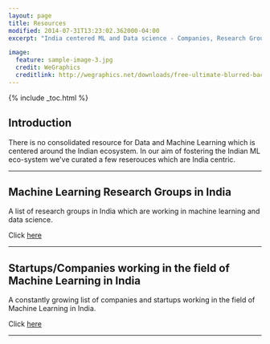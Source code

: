 ```yaml
---
layout: page
title: Resources
modified: 2014-07-31T13:23:02.362000-04:00
excerpt: "India centered ML and Data science - Companies, Research Groups etc"

image:
  feature: sample-image-3.jpg
  credit: WeGraphics
  creditlink: http://wegraphics.net/downloads/free-ultimate-blurred-background-pack/
---
```


{% include _toc.html %}

## Introduction

There is no consolidated resource for Data and Machine Learning which is centered around the Indian ecosystem. In our aim of fostering the Indian ML eco-system we've curated a few reserouces which are India centric.


---

## Machine Learning Research Groups in India

A list of research groups in India which are working in machine learning and data science.

Click [here](/research-groups)

---

## Startups/Companies working in the field of Machine Learning in India

A constantly growing list of companies and startups working in the field of Machine Learning in India.

Click [here](/ml-companies)

---
